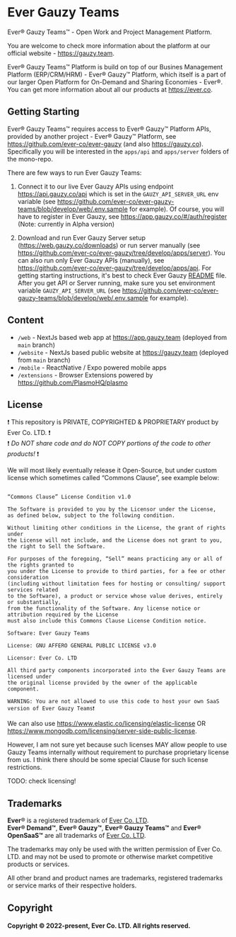 # Ever Gauzy Teams

Ever® Gauzy Teams™ - Open Work and Project Management Platform. 

You are welcome to check more information about the platform at our official website - https://gauzy.team.

Ever® Gauzy Teams™ Platform is build on top of our Busines Management Platform (ERP/CRM/HRM) - Ever® Gauzy™ Platform, which itself is a part of our larger Open Platform for On-Demand and Sharing Economies - Ever®. You can get more information about all our products at https://ever.co.

## Getting Starting

Ever® Gauzy Teams™ requires access to Ever® Gauzy™ Platform APIs, provided by another project - Ever® Gauzy™ Platform, see https://github.com/ever-co/ever-gauzy (and also <https://gauzy.co>). Specifically you will be interested in the `apps/api` and `apps/server` folders of the mono-repo.

There are few ways to run Ever Gauzy Teams:

1. Connect it to our live Ever Gauzy APIs using endpoint <https://api.gauzy.co/api> which is set in the `GAUZY_API_SERVER_URL` env variable (see <https://github.com/ever-co/ever-gauzy-teams/blob/develop/web/.env.sample> for example). Of course, you will have to register in Ever Gauzy, see <https://app.gauzy.co/#/auth/register> (Note: currently in Alpha version)

2. Download and run Ever Gauzy Server setup (<https://web.gauzy.co/downloads>) or run server manually (see <https://github.com/ever-co/ever-gauzy/tree/develop/apps/server>). You can also run only Ever Gauzy APIs (manually), see https://github.com/ever-co/ever-gauzy/tree/develop/apps/api. For getting starting instructions, it's best to check Ever Gauzy [README](https://github.com/ever-co/ever-gauzy/blob/develop/README.md) file. After you get API or Server running, make sure you set environment variable `GAUZY_API_SERVER_URL` (see <https://github.com/ever-co/ever-gauzy-teams/blob/develop/web/.env.sample> for example).

## Content

- `/web` - NextJs based web app at <https://app.gauzy.team> (deployed from `main` branch)
- `/website` - NextJs based public website at <https://gauzy.team> (deployed from `main` branch)
- `/mobile` - ReactNative / Expo powered mobile apps
- `/extensions` - Browser Extensions powered by https://github.com/PlasmoHQ/plasmo

## License

❗ This repository is PRIVATE, COPYRIGHTED & PROPRIETARY product by Ever Co. LTD. ❗  
❗ *Do NOT share code and do NOT COPY portions of the code to other products!* ❗  

We will most likely eventually release it Open-Source, but under custom license which sometimes called “Commons Clause”, see example below:

```

“Commons Clause” License Condition v1.0

The Software is provided to you by the Licensor under the License,
as defined below, subject to the following condition.

Without limiting other conditions in the License, the grant of rights under 
the License will not include, and the License does not grant to you,
the right to Sell the Software.

For purposes of the foregoing, “Sell” means practicing any or all of the rights granted to
you under the License to provide to third parties, for a fee or other consideration 
(including without limitation fees for hosting or consulting/ support services related
to the Software), a product or service whose value derives, entirely or substantially,
from the functionality of the Software. Any license notice or attribution required by the License
must also include this Commons Clause License Condition notice.

Software: Ever Gauzy Teams

License: GNU AFFERO GENERAL PUBLIC LICENSE v3.0

Licensor: Ever Co. LTD

All third party components incorporated into the Ever Gauzy Teams are licensed under
the original license provided by the owner of the applicable component.

WARNING: You are not allowed to use this code to host your own SaaS version of Ever Gauzy Teams❗

```

We can also use https://www.elastic.co/licensing/elastic-license OR https://www.mongodb.com/licensing/server-side-public-license.

However, I am not sure yet because such licenses MAY allow people to use Gauzy Teams internally without requirement to purchase proprietary license from us. 
I think there should be some special Clause for such license restrictions.

TODO: check licensing!

## Trademarks

**Ever**® is a registered trademark of [Ever Co. LTD](https://ever.co).  
**Ever® Demand™**, **Ever® Gauzy™**, **Ever® Gauzy Teams™** and **Ever® OpenSaaS™**  are all trademarks of [Ever Co. LTD](https://ever.co).

The trademarks may only be used with the written permission of Ever Co. LTD. and may not be used to promote or otherwise market competitive products or services.

All other brand and product names are trademarks, registered trademarks or service marks of their respective holders.

## Copyright

#### Copyright © 2022-present, Ever Co. LTD. All rights reserved.
